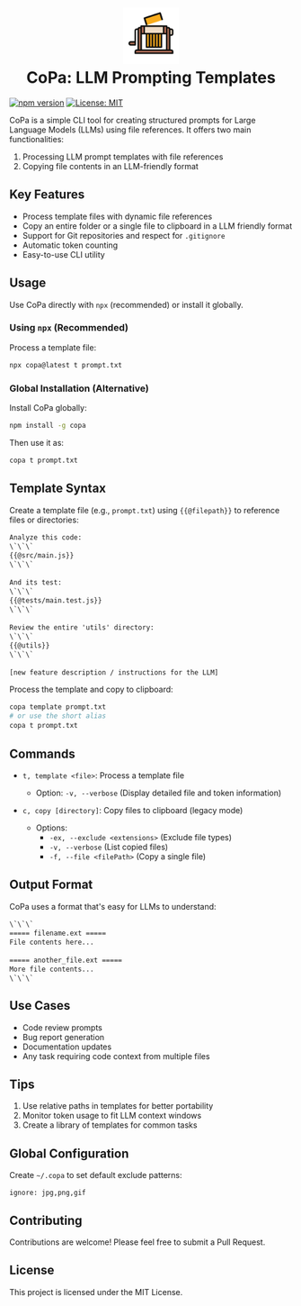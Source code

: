 <h1 align="center">
    <img width="100" height="100" src="copa.svg" alt="CoPa Logo"><br>
    CoPa: LLM Prompting Templates

</h1>

[![npm version](https://badge.fury.io/js/copa.svg)](https://badge.fury.io/js/copa)
[![License: MIT](https://img.shields.io/badge/License-MIT-blue.svg)](https://opensource.org/licenses/MIT)

CoPa is a simple CLI tool for creating structured prompts for Large Language Models (LLMs) using file references. 
It offers two main functionalities:

1. Processing LLM prompt templates with file references
2. Copying file contents in an LLM-friendly format

## Key Features

- Process template files with dynamic file references
- Copy an entire folder or a single file to clipboard in a LLM friendly format
- Support for Git repositories and respect for `.gitignore`
- Automatic token counting
- Easy-to-use CLI utility

## Usage

Use CoPa directly with `npx` (recommended) or install it globally.

### Using `npx` (Recommended)

Process a template file:

```sh
npx copa@latest t prompt.txt
```

### Global Installation (Alternative)

Install CoPa globally:

```sh
npm install -g copa
```

Then use it as:

```sh
copa t prompt.txt
```

## Template Syntax

Create a template file (e.g., `prompt.txt`) using `{{@filepath}}` to reference files or directories:

```
Analyze this code:
\`\`\`
{{@src/main.js}}
\`\`\`

And its test:
\`\`\`
{{@tests/main.test.js}}
\`\`\`

Review the entire 'utils' directory:
\`\`\`
{{@utils}}
\`\`\`

[new feature description / instructions for the LLM]
```

Process the template and copy to clipboard:

```sh
copa template prompt.txt
# or use the short alias
copa t prompt.txt
```

## Commands

- `t, template <file>`: Process a template file
  - Option: `-v, --verbose` (Display detailed file and token information)

- `c, copy [directory]`: Copy files to clipboard (legacy mode)
  - Options: 
    - `-ex, --exclude <extensions>` (Exclude file types)
    - `-v, --verbose` (List copied files)
    - `-f, --file <filePath>` (Copy a single file)

## Output Format

CoPa uses a format that's easy for LLMs to understand:

```
\`\`\`
===== filename.ext =====
File contents here...

===== another_file.ext =====
More file contents...
\`\`\`
```

## Use Cases

- Code review prompts
- Bug report generation
- Documentation updates
- Any task requiring code context from multiple files

## Tips

1. Use relative paths in templates for better portability
2. Monitor token usage to fit LLM context windows
3. Create a library of templates for common tasks

## Global Configuration

Create `~/.copa` to set default exclude patterns:

```
ignore: jpg,png,gif
```

## Contributing

Contributions are welcome! Please feel free to submit a Pull Request.

## License

This project is licensed under the MIT License.
